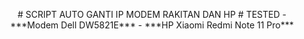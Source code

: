 <p align="center">
# SCRIPT AUTO GANTI IP MODEM RAKITAN DAN HP
# TESTED
- ***Modem Dell DW5821E***
- ***HP Xiaomi Redmi Note 11 Pro***

